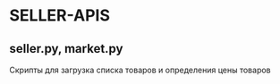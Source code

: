 # SELLER-APIS

## seller.py, market.py

Скрипты для загрузка списка товаров и определения цены товаров
